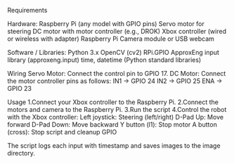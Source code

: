 Requirements

Hardware:
  Raspberry Pi (any model with GPIO pins)
  Servo motor for steering
  DC motor with motor controller (e.g., DROK)
  Xbox controller (wired or wireless with adapter)
  Raspberry Pi Camera module or USB webcam

Software / Libraries:
  Python 3.x
  OpenCV (cv2)
  RPi.GPIO
  ApproxEng input library (approxeng.input)
  time, datetime (Python standard libraries)

Wiring
  Servo Motor: Connect the control pin to GPIO 17.
  DC Motor: Connect the motor controller pins as follows:
    IN1 → GPIO 24
    IN2 → GPIO 25
    ENA → GPIO 23


Usage
  1.Connect your Xbox controller to the Raspberry Pi.
  2.Connect the motors and camera to the Raspberry Pi.
  3.Run the script
  4.Control the robot with the Xbox controller:
    Left joystick: Steering (left/right)
    D-Pad Up: Move forward
    D-Pad Down: Move backward
    Y button (l1): Stop motor
    A button (cross): Stop script and cleanup GPIO

The script logs each input with timestamp and saves images to the image directory.
